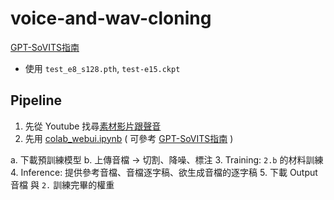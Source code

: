 # voice-and-wav-cloning
[GPT-SoVITS指南](https://www.yuque.com/baicaigongchang1145haoyuangong/ib3g1e/zqbopihzr6eqoyl8)
- 使用 `test_e8_s128.pth`, `test-e15.ckpt`

## Pipeline
1. 先從 Youtube 找尋[素材影片跟聲音](https://m.youtube.com/watch?v=2cUEZfT6w3k)
2. 先用 [colab_webui.ipynb](colab_webui.ipynb) ( 可參考 [GPT-SoVITS指南](https://www.yuque.com/baicaigongchang1145haoyuangong/ib3g1e/zqbopihzr6eqoyl8) )

  a. 下載預訓練模型
  b. 上傳音檔 -> 切割、降噪、標注
3. Training: `2.b` 的材料訓練
4. Inference: 提供參考音檔、音檔逐字稿、欲生成音檔的逐字稿
5. 下載 Output 音檔 與 `2.` 訓練完畢的權重
